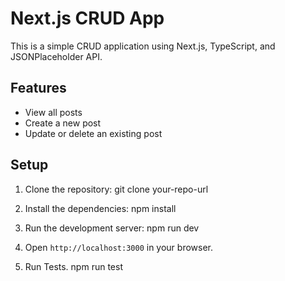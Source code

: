 # Next.js CRUD App

This is a simple CRUD application using Next.js, TypeScript, and JSONPlaceholder API.

## Features

- View all posts
- Create a new post
- Update or delete an existing post

## Setup

1. Clone the repository:
   git clone your-repo-url

2. Install the dependencies:
   npm install

3. Run the development server:
   npm run dev

4. Open `http://localhost:3000` in your browser.

5. Run Tests.
   npm run test

